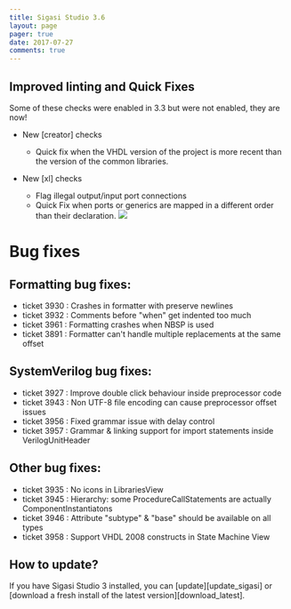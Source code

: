 ```yaml
---
title: Sigasi Studio 3.6
layout: page
pager: true
date: 2017-07-27
comments: true
---
```


## Improved linting and Quick Fixes

Some of these checks were enabled in 3.3 but were not enabled, they are now!

- New [creator] checks
    - Quick fix when the VHDL version of the project is more recent than the version of the common libraries.

- New [xl] checks
    - Flag illegal output/input port connections
    - Quick Fix when ports or generics are mapped in a different order than their declaration.
    ![](3.3/association_order.png)

# Bug fixes

## Formatting bug fixes:

- ticket 3930 : Crashes in formatter with preserve newlines
- ticket 3932 : Comments before "when" get indented too much
- ticket 3961 : Formatting crashes when NBSP is used
- ticket 3891 : Formatter can't handle multiple replacements at the same offset

## SystemVerilog bug fixes:

- ticket 3927 : Improve double click behaviour inside preprocessor code
- ticket 3943 : Non UTF-8 file encoding can cause preprocessor offset issues
- ticket 3956 : Fixed grammar issue with delay control
- ticket 3957 : Grammar & linking support for import statements inside VerilogUnitHeader

## Other bug fixes:

- ticket 3935 : No icons in LibrariesView
- ticket 3945 : Hierarchy: some ProcedureCallStatements are actually ComponentInstantiatons
- ticket 3946 : Attribute "subtype" & "base" should be available on all types
- ticket 3958 : Support VHDL 2008 constructs in State Machine View


## How to update?

If you have Sigasi Studio 3 installed, you can [update][update_sigasi] or [download a fresh install of the latest version][download_latest].
